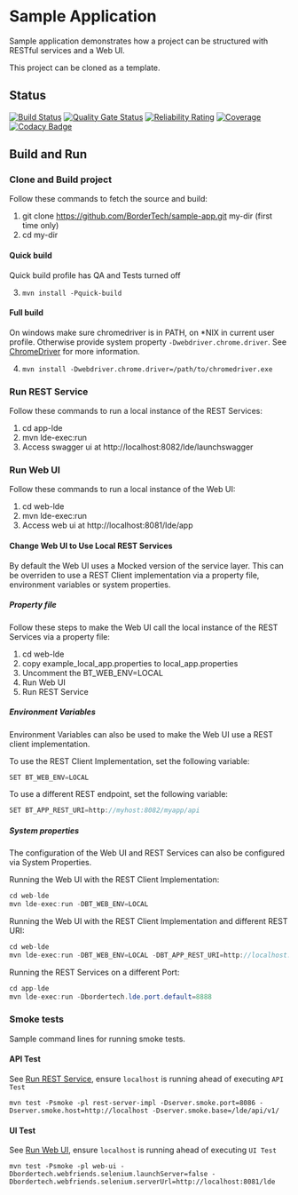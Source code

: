 # Sample Application

Sample application demonstrates how a project can be structured with RESTful services and a Web UI.

This project can be cloned as a template.

## Status
[![Build Status](https://travis-ci.com/BorderTech/sample-app.svg?branch=master)](https://travis-ci.com/BorderTech/sample-app)
[![Quality Gate Status](https://sonarcloud.io/api/project_badges/measure?project=bordertech-sample-app&metric=alert_status)](https://sonarcloud.io/dashboard?id=bordertech-sample-app)
[![Reliability Rating](https://sonarcloud.io/api/project_badges/measure?project=bordertech-sample-app&metric=reliability_rating)](https://sonarcloud.io/dashboard?id=bordertech-sample-app)
[![Coverage](https://sonarcloud.io/api/project_badges/measure?project=bordertech-sample-app&metric=coverage)](https://sonarcloud.io/dashboard?id=bordertech-sample-app)
[![Codacy Badge](https://api.codacy.com/project/badge/Grade/d637639668404d609802750a9e16c155)](https://www.codacy.com/gh/BorderTech/sample-app?utm_source=github.com&amp;utm_medium=referral&amp;utm_content=BorderTech/sample-app&amp;utm_campaign=Badge_Grade)

## Build and Run

### Clone and Build project

Follow these commands to fetch the source and build:

1. git clone https://github.com/BorderTech/sample-app.git my-dir (first time only)
2. cd my-dir

#### Quick build

Quick build profile has QA and Tests turned off

3. ```mvn install -Pquick-build```

#### Full build

On windows make sure chromedriver is in PATH, on *NIX in current user profile. Otherwise provide system property `-Dwebdriver.chrome.driver`. See [ChromeDriver](https://github.com/SeleniumHQ/selenium/wiki/ChromeDriver) for more information.

4. ```mvn install -Dwebdriver.chrome.driver=/path/to/chromedriver.exe```

<a name="restservice"></a>
### Run REST Service

Follow these commands to run a local instance of the REST Services:

1. cd app-lde
2. mvn lde-exec:run
3. Access swagger ui at http://localhost:8082/lde/launchswagger

<a name="webui"></a>
### Run Web UI

Follow these commands to run a local instance of the Web UI:

1. cd web-lde
2. mvn lde-exec:run
3. Access web ui at http://localhost:8081/lde/app

#### Change Web UI to Use Local REST Services

By default the Web UI uses a Mocked version of the service layer. This can be overriden to use a REST Client implementation via a property file, environment variables or system properties.

##### Property file

Follow these steps to make the Web UI call the local instance of the REST Services via a property file:

1. cd web-lde
2. copy example_local_app.properties to local_app.properties
3. Uncomment the BT_WEB_ENV=LOCAL
4. Run Web UI
5. Run REST Service

##### Environment Variables

Environment Variables can also be used to make the Web UI use a REST client implementation.

To use the REST Client Implementation, set the following variable:

``` java
SET BT_WEB_ENV=LOCAL
```

To use a different REST endpoint, set the following variable:

``` java
SET BT_APP_REST_URI=http://myhost:8082/myapp/api
```

##### System properties

The configuration of the Web UI and REST Services can also be configured via System Properties.

Running the Web UI with the REST Client Implementation:

``` java
cd web-lde
mvn lde-exec:run -DBT_WEB_ENV=LOCAL
```

Running the Web UI with the REST Client Implementation and different REST URI:

``` java
cd web-lde
mvn lde-exec:run -DBT_WEB_ENV=LOCAL -DBT_APP_REST_URI=http://localhost:8888/lde/api
```

Running the REST Services on a different Port:

``` java
cd app-lde
mvn lde-exec:run -Dbordertech.lde.port.default=8888
```

### Smoke tests

Sample command lines for running smoke tests.

#### API Test

See [Run REST Service](#restservice), ensure `localhost` is running ahead of executing `API Test`

```
mvn test -Psmoke -pl rest-server-impl -Dserver.smoke.port=8086 -Dserver.smoke.host=http://localhost -Dserver.smoke.base=/lde/api/v1/
```

#### UI Test

See [Run Web UI](#webui), ensure `localhost` is running ahead of executing `UI Test`

```
mvn test -Psmoke -pl web-ui -Dbordertech.webfriends.selenium.launchServer=false -Dbordertech.webfriends.selenium.serverUrl=http://localhost:8081/lde
```
